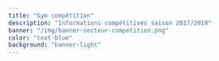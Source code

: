 ```yaml
---
title: "Gym compétition"
description: "Informations compétitives saison 2017/2018"
banner: "/img/banner-secteur-competition.png"
color: "text-blue"
background: "banner-light"
---
```

